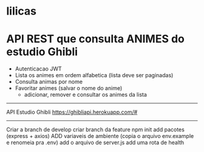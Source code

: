 # lilicas

# API REST que consulta ANIMES do estudio Ghibli

- Autenticacao JWT
- Lista os animes em ordem alfabetica (lista deve ser paginadas)
- Consulta animas por nome
- Favoritar animes (salvar o nome do anime)
  - adicionar, remover e consultar os animes da lista
----------------------------------------------------------------
API Estudio Ghibli
https://ghibliapi.herokuapp.com/#

----------------------------------------------------------------
Criar a branch de develop
criar branch da feature
npm init
add pacotes (express + axios)
ADD variaveis de ambiente (copia o arquivo env.example e renomeia pra .env)
add o arquivo de server.js
add uma rota de health
